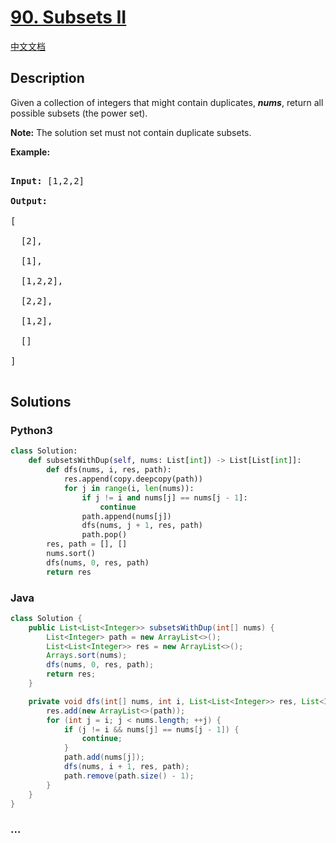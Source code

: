 # [90. Subsets II](https://leetcode.com/problems/subsets-ii)

[中文文档](/solution/0000-0099/0090.Subsets%20II/README.md)

## Description

<p>Given a collection of integers that might contain duplicates, <strong><em>nums</em></strong>, return all possible subsets (the power set).</p>

<p><strong>Note:</strong> The solution set must not contain duplicate subsets.</p>

<p><strong>Example:</strong></p>

<pre>

<strong>Input:</strong> [1,2,2]

<strong>Output:</strong>

[

  [2],

  [1],

  [1,2,2],

  [2,2],

  [1,2],

  []

]

</pre>

## Solutions

<!-- tabs:start -->

### **Python3**

```python
class Solution:
    def subsetsWithDup(self, nums: List[int]) -> List[List[int]]:
        def dfs(nums, i, res, path):
            res.append(copy.deepcopy(path))
            for j in range(i, len(nums)):
                if j != i and nums[j] == nums[j - 1]:
                    continue
                path.append(nums[j])
                dfs(nums, j + 1, res, path)
                path.pop()
        res, path = [], []
        nums.sort()
        dfs(nums, 0, res, path)
        return res
```

### **Java**

```java
class Solution {
    public List<List<Integer>> subsetsWithDup(int[] nums) {
        List<Integer> path = new ArrayList<>();
        List<List<Integer>> res = new ArrayList<>();
        Arrays.sort(nums);
        dfs(nums, 0, res, path);
        return res;
    }

    private void dfs(int[] nums, int i, List<List<Integer>> res, List<Integer> path) {
        res.add(new ArrayList<>(path));
        for (int j = i; j < nums.length; ++j) {
            if (j != i && nums[j] == nums[j - 1]) {
                continue;
            }
            path.add(nums[j]);
            dfs(nums, i + 1, res, path);
            path.remove(path.size() - 1);
        }
    }
}
```

### **...**

```

```

<!-- tabs:end -->
